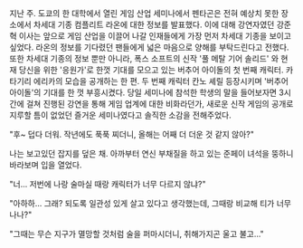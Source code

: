 지난 주. 도쿄의 한 대학에서 열린 게임 산업 세미나에서 펜타곤은 전혀 예상치 못한 장소에서 차세대 기종 컴플리트 라온에 대한 정보를 발표했다. 
이에 대해 강연자였던 강준혁 이사는 앞으로 게임 산업을 이끌어 나갈 인재들에게 가장 먼저 차세대 기종을 보이고 싶었다. 라온의 정보를 기다렸던 팬들에게 넓은 마음으로 양해를 부탁드린다고 전했다. 
또한 차세대 기종의 정보 뿐만 아니라, 폭스 소프트의 신작 '풀 메탈 기어 솔리드' 와 현재 당신을 위한 '응원가'로 한껏 기대를 모으고 있는 버추어 아이돌의 첫 번째 캐릭터. 카타기리 에리카의 모습을 공개하는 한 편. 두 번째 캐릭터 칸노 셰릴 등장시키며 '버추어 아이돌'의 기대를 한 껏 부흥시켰다. 
당일 세미나에 참석한 학생의 말을 들어보자면 3시간에 걸쳐 진행된 강연을 통해 게임 업계에 대한 비화라던가, 새로운 신작 게임의 공개로 지루할 틈이 없었던 즐거운 세미나였다고 솔직한 소감을 전해주었다. 

"후~ 덥다 더워. 작년에도 푹푹 찌더니, 올해는 어째 더 더운 것 같지 않아?" 

나는 보고있던 잡지를 덮은 채. 아까부터 연신 부채질을 하고 있는 준페이 녀석을 뚱하니 바라보며 입을 열었다. 

"너... 저번에 나랑 술마실 때랑 캐릭터가 너무 다르지 않냐?" 

"아하하... 그래? 되도록 일관성 있게 살고 있다고 생각했는데, 그때랑 비교해 티가 너무 나나?" 

"그때는 무슨 지구가 멸망할 것처럼 술을 퍼마시더니, 취해가지곤 울고 불고..." 
